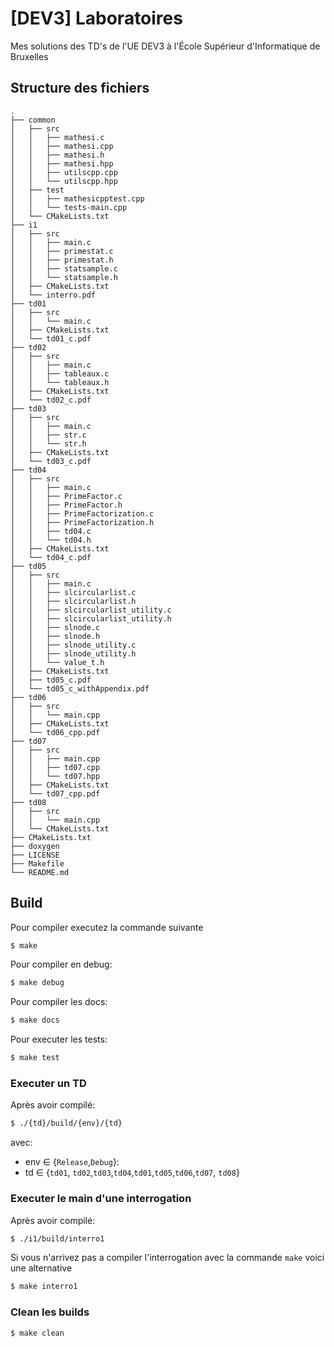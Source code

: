 # [DEV3] Laboratoires
Mes solutions des TD's de l'UE DEV3 à l'École Supérieur d'Informatique de Bruxelles
## Structure des fichiers
```
.
├── common
│   ├── src
│   │   ├── mathesi.c
│   │   ├── mathesi.cpp
│   │   ├── mathesi.h
│   │   ├── mathesi.hpp
│   │   ├── utilscpp.cpp
│   │   └── utilscpp.hpp
│   ├── test
│   │   ├── mathesicpptest.cpp
│   │   └── tests-main.cpp
│   └── CMakeLists.txt
├── i1
│   ├── src
│   │   ├── main.c
│   │   ├── primestat.c
│   │   ├── primestat.h
│   │   ├── statsample.c
│   │   └── statsample.h
│   ├── CMakeLists.txt
│   └── interro.pdf
├── td01
│   ├── src
│   │   └── main.c
│   ├── CMakeLists.txt
│   └── td01_c.pdf
├── td02
│   ├── src
│   │   ├── main.c
│   │   ├── tableaux.c
│   │   └── tableaux.h
│   ├── CMakeLists.txt
│   └── td02_c.pdf
├── td03
│   ├── src
│   │   ├── main.c
│   │   ├── str.c
│   │   └── str.h
│   ├── CMakeLists.txt
│   └── td03_c.pdf
├── td04
│   ├── src
│   │   ├── main.c
│   │   ├── PrimeFactor.c
│   │   ├── PrimeFactor.h
│   │   ├── PrimeFactorization.c
│   │   ├── PrimeFactorization.h
│   │   ├── td04.c
│   │   └── td04.h
│   ├── CMakeLists.txt
│   └── td04_c.pdf
├── td05
│   ├── src
│   │   ├── main.c
│   │   ├── slcircularlist.c
│   │   ├── slcircularlist.h
│   │   ├── slcircularlist_utility.c
│   │   ├── slcircularlist_utility.h
│   │   ├── slnode.c
│   │   ├── slnode.h
│   │   ├── slnode_utility.c
│   │   ├── slnode_utility.h
│   │   └── value_t.h
│   ├── CMakeLists.txt
│   ├── td05_c.pdf
│   └── td05_c_withAppendix.pdf
├── td06
│   ├── src
│   │   └── main.cpp
│   ├── CMakeLists.txt
│   └── td06_cpp.pdf
├── td07
│   ├── src
│   │   ├── main.cpp
│   │   ├── td07.cpp
│   │   └── td07.hpp
│   ├── CMakeLists.txt
│   └── td07_cpp.pdf
├── td08
│   ├── src
│   │   └── main.cpp
│   └── CMakeLists.txt
├── CMakeLists.txt
├── doxygen
├── LICENSE
├── Makefile
└── README.md
```

## Build

Pour compiler executez la commande suivante

```bash
$ make
```

Pour compiler en debug:

```bash
$ make debug
```

Pour compiler les docs:

```bash
$ make docs
```

Pour executer les tests:

```bash
$ make test
```

### Executer un TD

Après avoir compilé:

```bash
$ ./{td}/build/{env}/{td}
```

avec:

- env ∈ {`Release`,`Debug`}:
- td ∈ {`td01`, `td02`,`td03`,`td04`,`td01`,`td05`,`td06`,`td07`, `td08`}

### Executer le main d'une interrogation

Après avoir compilé:

```bash
$ ./i1/build/interro1
```

Si vous n'arrivez pas a compiler l'interrogation avec la commande `make` voici une alternative

```bash
$ make interro1
```

### Clean les builds
```bash
$ make clean
```
